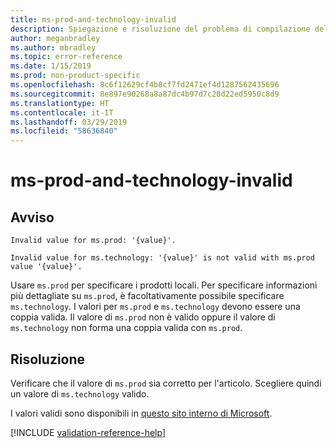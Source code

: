 ```yaml
---
title: ms-prod-and-technology-invalid
description: Spiegazione e risoluzione del problema di compilazione della documentazione ms-prod-and-technology-invalid
author: meganbradley
ms.author: mbradley
ms.topic: error-reference
ms.date: 1/15/2019
ms.prod: non-product-specific
ms.openlocfilehash: 8c6f12629cf4b8cf7fd2471ef4d1287562435696
ms.sourcegitcommit: 8e897e90268a8a87dc4b97d7c28d22ed5950c8d9
ms.translationtype: HT
ms.contentlocale: it-IT
ms.lasthandoff: 03/29/2019
ms.locfileid: "58636840"
---
```

# <a name="ms-prod-and-technology-invalid"></a>ms-prod-and-technology-invalid

## <a name="warning"></a>Avviso

`Invalid value for ms.prod: '{value}'.`

`Invalid value for ms.technology: '{value}' is not valid with ms.prod value '{value}'.`

Usare `ms.prod` per specificare i prodotti locali. Per specificare informazioni più dettagliate su `ms.prod`, è facoltativamente possibile specificare `ms.technology`. I valori per `ms.prod` e `ms.technology` devono essere una coppia valida. Il valore di `ms.prod` non è valido oppure il valore di `ms.technology` non forma una coppia valida con `ms.prod`.

## <a name="resolution"></a>Risoluzione

Verificare che il valore di `ms.prod` sia corretto per l'articolo. Scegliere quindi un valore di `ms.technology` valido.

I valori validi sono disponibili in [questo sito interno di Microsoft](https://docsmetadatatool.azurewebsites.net/allowlists).

<!--make sure to add this file to your includes folder and verify the path-->
[!INCLUDE [validation-reference-help](includes/validation-reference-help.md)]
